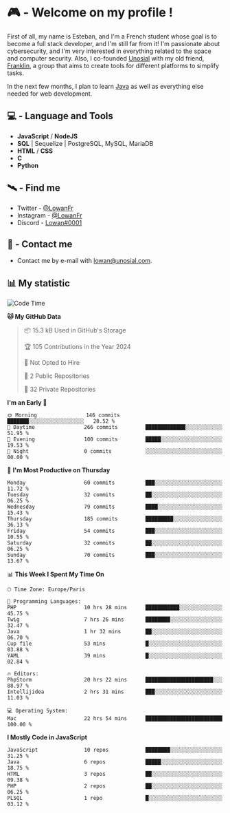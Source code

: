 # 🎮 - Welcome on my profile !
First of all, my name is Esteban, and I'm a French student whose goal is to become a full stack developer, and I'm still far from it!
I'm passionate about cybersecurity, and I'm very interested in everything related to the space and computer security.
Also, I co-founded [Unosial](https://github.com/Unosial) with my old friend, [Franklin](https://github.com/AbaFranklin/), a group that aims to create tools for different platforms to simplify tasks. 

In the next few months, I plan to learn [Java](https://www.java.com/) as well as everything else needed for web development.




## 💻 - Language and Tools
- **JavaScript** / **NodeJS**
- **SQL** | Sequelize | PostgreSQL, MySQL, MariaDB
- **HTML** / **CSS**
- **C**
- **Python**

## 🛰️ - Find me

 - Twitter - [@LowanFr](https://twitter.com/LowanFr/)
 - Instagram - [@LowanFr](https://instagram.com/LowanFr)
 - Discord -  [Lowan#0001](https://unosial.bio/Lowan)
 
## 📡 - Contact me
 - Contact me by e-mail with [lowan@unosial.com](mailto:lowan@unosial.com).

## 📊 My statistic
<!--START_SECTION:waka-->
![Code Time](http://img.shields.io/badge/Code%20Time-834%20hrs%2025%20mins-blue)

**🐱 My GitHub Data** 

> 📦 15.3 kB Used in GitHub's Storage 
 > 
> 🏆 105 Contributions in the Year 2024
 > 
> 🚫 Not Opted to Hire
 > 
> 📜 2 Public Repositories 
 > 
> 🔑 32 Private Repositories 
 > 
**I'm an Early 🐤** 

```text
🌞 Morning                146 commits         ███████░░░░░░░░░░░░░░░░░░   28.52 % 
🌆 Daytime                266 commits         █████████████░░░░░░░░░░░░   51.95 % 
🌃 Evening                100 commits         █████░░░░░░░░░░░░░░░░░░░░   19.53 % 
🌙 Night                  0 commits           ░░░░░░░░░░░░░░░░░░░░░░░░░   00.00 % 
```
📅 **I'm Most Productive on Thursday** 

```text
Monday                   60 commits          ███░░░░░░░░░░░░░░░░░░░░░░   11.72 % 
Tuesday                  32 commits          ██░░░░░░░░░░░░░░░░░░░░░░░   06.25 % 
Wednesday                79 commits          ████░░░░░░░░░░░░░░░░░░░░░   15.43 % 
Thursday                 185 commits         █████████░░░░░░░░░░░░░░░░   36.13 % 
Friday                   54 commits          ███░░░░░░░░░░░░░░░░░░░░░░   10.55 % 
Saturday                 32 commits          ██░░░░░░░░░░░░░░░░░░░░░░░   06.25 % 
Sunday                   70 commits          ███░░░░░░░░░░░░░░░░░░░░░░   13.67 % 
```


📊 **This Week I Spent My Time On** 

```text
🕑︎ Time Zone: Europe/Paris

💬 Programming Languages: 
PHP                      10 hrs 28 mins      ███████████░░░░░░░░░░░░░░   45.75 % 
Twig                     7 hrs 26 mins       ████████░░░░░░░░░░░░░░░░░   32.47 % 
Java                     1 hr 32 mins        ██░░░░░░░░░░░░░░░░░░░░░░░   06.70 % 
Cup file                 53 mins             █░░░░░░░░░░░░░░░░░░░░░░░░   03.88 % 
YAML                     39 mins             █░░░░░░░░░░░░░░░░░░░░░░░░   02.84 % 

🔥 Editors: 
PhpStorm                 20 hrs 22 mins      ██████████████████████░░░   88.97 % 
Intellijidea             2 hrs 31 mins       ███░░░░░░░░░░░░░░░░░░░░░░   11.03 % 

💻 Operating System: 
Mac                      22 hrs 54 mins      █████████████████████████   100.00 % 
```

**I Mostly Code in JavaScript** 

```text
JavaScript               10 repos            ████████░░░░░░░░░░░░░░░░░   31.25 % 
Java                     6 repos             █████░░░░░░░░░░░░░░░░░░░░   18.75 % 
HTML                     3 repos             ██░░░░░░░░░░░░░░░░░░░░░░░   09.38 % 
PHP                      2 repos             ██░░░░░░░░░░░░░░░░░░░░░░░   06.25 % 
PLSQL                    1 repo              █░░░░░░░░░░░░░░░░░░░░░░░░   03.12 % 
```




<!--END_SECTION:waka-->
